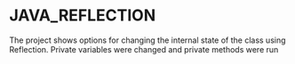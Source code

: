 # JAVA_REFLECTION
The project shows options for changing the internal state of the class using Reflection. Private variables were changed and private methods were run
